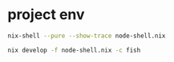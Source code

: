 # project env


```sh
nix-shell --pure --show-trace node-shell.nix
```

```sh
nix develop -f node-shell.nix -c fish
```
